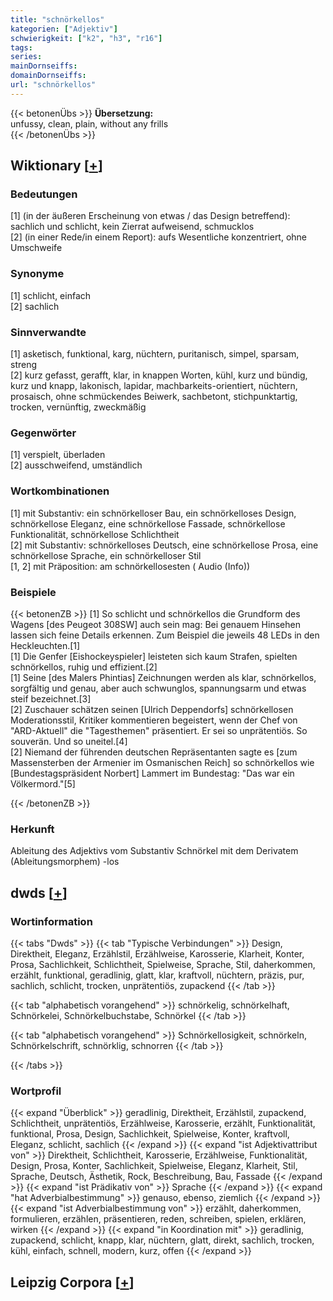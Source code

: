 ```yaml
---
title: "schnörkellos"
kategorien: ["Adjektiv"]
schwierigkeit: ["k2", "h3", "r16"]
tags:
series:
mainDornseiffs:
domainDornseiffs:
url: "schnörkellos"
---
```


{{< betonenÜbs >}}
**Übersetzung:**  
unfussy, clean, plain, without any frills  
{{< /betonenÜbs >}}

## Wiktionary [[+](https://de.wiktionary.org/wiki/schnörkellos)]

### Bedeutungen
[1] (in der äußeren Erscheinung von etwas / das Design betreffend): sachlich und schlicht, kein Zierrat aufweisend, schmucklos  
[2] (in einer Rede/in einem Report):  aufs Wesentliche konzentriert, ohne Umschweife  

### Synonyme
[1] schlicht, einfach  
[2] sachlich  

### Sinnverwandte
[1] asketisch, funktional, karg, nüchtern, puritanisch, simpel, sparsam, streng  
[2] kurz gefasst, gerafft, klar, in knappen Worten, kühl, kurz und bündig, kurz und knapp, lakonisch, lapidar, machbarkeits-orientiert, nüchtern, prosaisch, ohne schmückendes Beiwerk, sachbetont, stichpunktartig, trocken, vernünftig, zweckmäßig  

### Gegenwörter
[1] verspielt, überladen  
[2] ausschweifend, umständlich  

### Wortkombinationen
[1] mit Substantiv: ein schnörkelloser Bau, ein schnörkelloses Design, schnörkellose Eleganz, eine schnörkellose Fassade, schnörkellose Funktionalität, schnörkellose Schlichtheit  
[2] mit Substantiv: schnörkelloses Deutsch, eine schnörkellose Prosa, eine schnörkellose Sprache, ein schnörkelloser Stil  
[1, 2] mit Präposition: am schnörkellosesten ( Audio (Info))  

### Beispiele
{{< betonenZB >}}
[1] So schlicht und schnörkellos die Grundform des Wagens [des Peugeot 308SW] auch sein mag: Bei genauem Hinsehen lassen sich feine Details erkennen. Zum Beispiel die jeweils 48 LEDs in den Heckleuchten.[1]  
[1] Die Genfer [Eishockeyspieler] leisteten sich kaum Strafen, spielten schnörkellos, ruhig und effizient.[2]  
[1] Seine [des Malers Phintias] Zeichnungen werden als klar, schnörkellos, sorgfältig und genau, aber auch schwunglos, spannungsarm und etwas steif bezeichnet.[3]  
[2] Zuschauer schätzen seinen [Ulrich Deppendorfs] schnörkellosen Moderationsstil, Kritiker kommentieren begeistert, wenn der Chef von "ARD-Aktuell" die "Tagesthemen" präsentiert. Er sei so unprätentiös. So souverän. Und so uneitel.[4]  
[2] Niemand der führenden deutschen Repräsentanten sagte es [zum Massensterben der Armenier im Osmanischen Reich] so schnörkellos wie [Bundestagspräsident Norbert] Lammert im Bundestag: "Das war ein Völkermord."[5]  

{{< /betonenZB >}}
### Herkunft
Ableitung des Adjektivs vom Substantiv Schnörkel mit dem Derivatem (Ableitungsmorphem) -los  



## dwds [[+](https://www.dwds.de/wb/schnörkellos)]

### Wortinformation
{{< tabs "Dwds" >}}
{{< tab "Typische Verbindungen" >}}
Design, Direktheit, Eleganz, Erzählstil, Erzählweise, Karosserie, Klarheit, Konter, Prosa, Sachlichkeit, Schlichtheit, Spielweise, Sprache, Stil, daherkommen, erzählt, funktional, geradlinig, glatt, klar, kraftvoll, nüchtern, präzis, pur, sachlich, schlicht, trocken, unprätentiös, zupackend
{{< /tab >}}

{{< tab "alphabetisch vorangehend" >}}
schnörkelig, schnörkelhaft, Schnörkelei, Schnörkelbuchstabe, Schnörkel
{{< /tab >}}

{{< tab "alphabetisch vorangehend" >}}
Schnörkellosigkeit, schnörkeln, Schnörkelschrift, schnörklig, schnorren
{{< /tab >}}

{{< /tabs >}}

### Wortprofil
{{< expand "Überblick" >}} geradlinig, Direktheit, Erzählstil, zupackend, Schlichtheit, unprätentiös, Erzählweise, Karosserie, erzählt, Funktionalität, funktional, Prosa, Design, Sachlichkeit, Spielweise, Konter, kraftvoll, Eleganz, schlicht, sachlich {{< /expand >}}
{{< expand "ist Adjektivattribut von" >}} Direktheit, Schlichtheit, Karosserie, Erzählweise, Funktionalität, Design, Prosa, Konter, Sachlichkeit, Spielweise, Eleganz, Klarheit, Stil, Sprache, Deutsch, Ästhetik, Rock, Beschreibung, Bau, Fassade {{< /expand >}}
{{< expand "ist Prädikativ von" >}} Sprache {{< /expand >}}
{{< expand "hat Adverbialbestimmung" >}} genauso, ebenso, ziemlich {{< /expand >}}
{{< expand "ist Adverbialbestimmung von" >}} erzählt, daherkommen, formulieren, erzählen, präsentieren, reden, schreiben, spielen, erklären, wirken {{< /expand >}}
{{< expand "in Koordination mit" >}} geradlinig, zupackend, schlicht, knapp, klar, nüchtern, glatt, direkt, sachlich, trocken, kühl, einfach, schnell, modern, kurz, offen {{< /expand >}}

## Leipzig Corpora [[+](https://corpora.uni-leipzig.de/en/res?word=schnörkellos&corpusId=deu_newscrawl-public_2018)]

